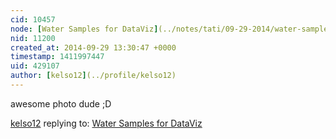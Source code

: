 ```yaml
---
cid: 10457
node: [Water Samples for DataViz](../notes/tati/09-29-2014/water-samples-for-dataviz)
nid: 11200
created_at: 2014-09-29 13:30:47 +0000
timestamp: 1411997447
uid: 429107
author: [kelso12](../profile/kelso12)
---
```


awesome photo dude ;D

[kelso12](../profile/kelso12) replying to: [Water Samples for DataViz](../notes/tati/09-29-2014/water-samples-for-dataviz)

